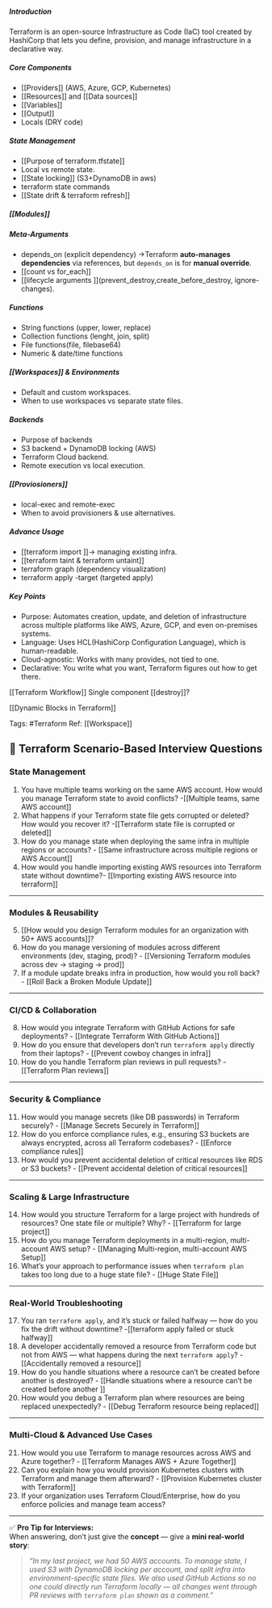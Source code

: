 ##### Introduction
Terraform is an open-source Infrastructure as Code (IaC) tool created by HashiCorp that lets you define, provision, and manage infrastructure in a declarative way.

##### Core Components
- [[Providers]] (AWS, Azure, GCP, Kubernetes)
- [[Resources]] and [[Data sources]]
- [[Variables]]
- [[Output]]
- Locals (DRY code)

##### State Management
- [[Purpose of terraform.tfstate]]
- Local vs remote state.
- [[State locking]] (S3+DynamoDB in aws)
- terraform state commands
- [[State drift & terraform refresh]]
##### [[Modules]]
##### Meta-Arguments
- depends_on (explicit dependency) ->Terraform **auto-manages dependencies** via references, but `depends_on` is for **manual override**.
- [[count vs for_each]]
- [[lifecycle arguments ]](prevent_destroy,create_before_destroy, ignore-changes).

##### Functions
- String functions (upper, lower, replace)
- Collection functions (lenght, join, split)
- File functions(file, filebase64)
- Numeric & date/time functions
##### [[Workspaces]] & Environments
 - Default and custom workspaces.
 - When to use workspaces vs separate state files.

##### Backends
 - Purpose of backends
 - S3 backend + DynamoDB locking (AWS)
 - Terraform Cloud backend.
 - Remote execution vs local execution.
##### [[Proviosioners]]
- local-exec and remote-exec
- When to avoid provisioners & use alternatives.
##### Advance Usage
- [[terraform import ]]-> managing existing infra.
- [[terraform taint & terraform untaint]]
- terraform graph (dependency visualization)
- terraform apply -target (targeted apply)

##### Key Points
- Purpose: Automates creation, update, and deletion of infrastructure across multiple platforms like AWS, Azure, GCP, and even on-premises systems.
- Language: Uses HCL(HashiCorp Configuration Language), which is human-readable.
- Cloud-agnostic: Works with many provides, not tied to one.
- Declarative: You write what you want, Terraform figures out how to get there. 

[[Terraform Workflow]]
Single component [[destroy]]?

[[Dynamic Blocks in Terraform]]

Tags: #Terraform
Ref: [[Workspace]]

## 🔹 **Terraform Scenario-Based Interview Questions**

### **State Management**
1. You have multiple teams working on the same AWS account. How would you manage Terraform state to avoid conflicts? -[[Multiple teams, same AWS account]]
2. What happens if your Terraform state file gets corrupted or deleted? How would you recover it? -[[Terraform state file is corrupted or deleted]]
3. How do you manage state when deploying the same infra in multiple regions or accounts? - [[Same infrastructure across multiple regions or AWS Account]] 
4. How would you handle importing existing AWS resources into Terraform state without downtime?- [[Importing existing AWS resource into terraform]]
---
### **Modules & Reusability**
5. [[How would you design Terraform modules for an organization with 50+ AWS accounts]]? 
6. How do you manage versioning of modules across different environments (dev, staging, prod)? - [[Versioning Terraform modules across  dev → staging → prod]]
7. If a module update breaks infra in production, how would you roll back? - [[Roll Back a Broken Module Update]]
---
### **CI/CD & Collaboration**
8. How would you integrate Terraform with GitHub Actions for safe deployments? - [[Integrate Terraform With GitHub Actions]]
9. How do you ensure that developers don’t run `terraform apply` directly from their laptops?  - [[Prevent cowboy changes in infra]]
10. How do you handle Terraform plan reviews in pull requests? - [[Terraform Plan reviews]]

---
### **Security & Compliance**
11. How would you manage secrets (like DB passwords) in Terraform securely? - [[Manage Secrets Securely in Terraform]]
12. How do you enforce compliance rules, e.g., ensuring S3 buckets are always encrypted, across all Terraform codebases?  - [[Enforce compliance rules]]
13. How would you prevent accidental deletion of critical resources like RDS or S3 buckets? - [[Prevent accidental deletion of critical resources]]
---
### **Scaling & Large Infrastructure**
14. How would you structure Terraform for a large project with hundreds of resources? One state file or multiple? Why? - [[Terraform for large project]]
15. How do you manage Terraform deployments in a multi-region, multi-account AWS setup? - [[Managing Multi-region, multi-account AWS Setup]]
16. What’s your approach to performance issues when `terraform plan` takes too long due to a huge state file? - [[Huge State File]]
    

---

### **Real-World Troubleshooting**
17. You ran `terraform apply`, and it’s stuck or failed halfway — how do you fix the drift without downtime?    -[[terraform apply failed or stuck halfway]]
18. A developer accidentally removed a resource from Terraform code but not from AWS — what happens during the next `terraform apply`? - [[Accidentally removed a resource]]
19. How do you handle situations where a resource can’t be created before another is destroyed?  - [[Handle situations where a resource can’t be created before another  ]]
20. How would you debug a Terraform plan where resources are being replaced unexpectedly? - [[Debug Terraform resource being replaced]]
---
### **Multi-Cloud & Advanced Use Cases**
21. How would you use Terraform to manage resources across AWS and Azure together? - [[Terraform Manages AWS + Azure Together]]
22. Can you explain how you would provision Kubernetes clusters with Terraform and manage them afterward? - [[Provision Kubernetes cluster with Terraform]]
23. If your organization uses Terraform Cloud/Enterprise, how do you enforce policies and manage team access?    
---
✅ **Pro Tip for Interviews:**  
When answering, don’t just give the **concept** — give a **mini real-world story**:

> _“In my last project, we had 50 AWS accounts. To manage state, I used S3 with DynamoDB locking per account, and split infra into environment-specific state files. We also used GitHub Actions so no one could directly run Terraform locally — all changes went through PR reviews with `terraform plan` shown as a comment.”_

